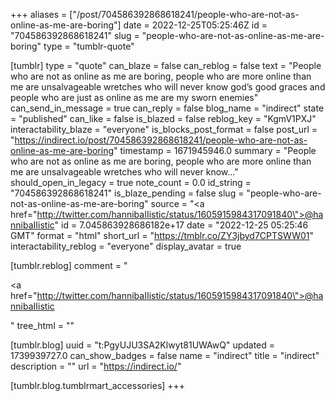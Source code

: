 +++
aliases = ["/post/704586392868618241/people-who-are-not-as-online-as-me-are-boring"]
date = 2022-12-25T05:25:46Z
id = "704586392868618241"
slug = "people-who-are-not-as-online-as-me-are-boring"
type = "tumblr-quote"

[tumblr]
type = "quote"
can_blaze = false
can_reblog = false
text = "People who are not as online as me are boring, people who are more online than me are unsalvageable wretches who will never know god&rsquo;s good graces and people who are just as online as me are my sworn enemies"
can_send_in_message = true
can_reply = false
blog_name = "indirect"
state = "published"
can_like = false
is_blazed = false
reblog_key = "KgmV1PXJ"
interactability_blaze = "everyone"
is_blocks_post_format = false
post_url = "https://indirect.io/post/704586392868618241/people-who-are-not-as-online-as-me-are-boring"
timestamp = 1671945946.0
summary = "People who are not as online as me are boring, people who are more online than me are unsalvageable wretches who will never know..."
should_open_in_legacy = true
note_count = 0.0
id_string = "704586392868618241"
is_blaze_pending = false
slug = "people-who-are-not-as-online-as-me-are-boring"
source = "<a href=\"http://twitter.com/hannibaIIistic/status/1605915984317091840\">@hannibaIIistic</a>"
id = 7.045863928686182e+17
date = "2022-12-25 05:25:46 GMT"
format = "html"
short_url = "https://tmblr.co/ZY3jbyd7CPTSWW01"
interactability_reblog = "everyone"
display_avatar = true

[tumblr.reblog]
comment = "<p><a href=\"http://twitter.com/hannibaIIistic/status/1605915984317091840\">@hannibaIIistic</a></p>"
tree_html = ""

[tumblr.blog]
uuid = "t:PgyUJU3SA2Klwyt81UWAwQ"
updated = 1739939727.0
can_show_badges = false
name = "indirect"
title = "indirect"
description = ""
url = "https://indirect.io/"

[tumblr.blog.tumblrmart_accessories]
+++
